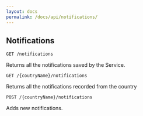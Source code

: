 ```yaml
---
layout: docs
permalink: /docs/api/notifications/
---
```


## Notifications

```
GET /notifications
```

Returns all the notifications saved by the Service.

```
GET /{coutryName}/notifications
```

Returns all the notifications recorded from the country


```
POST /{countryName}/notifications
```

Adds new notifications.
